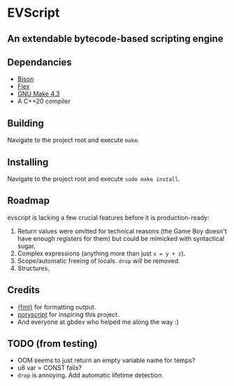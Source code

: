 # EVScript
## An extendable bytecode-based scripting engine

## Dependancies

- [Bison](https://www.gnu.org/software/bison/)
- [Flex](https://github.com/westes/flex)
- [GNU Make 4.3](https://www.gnu.org/software/make/)
- A C++20 compiler

## Building

Navigate to the project root and execute `make`.

## Installing

Navigate to the project root and execute `sudo make install`.

## Roadmap

evscript is lacking a few crucial features before it is production-ready:

1. Return values were omitted for technical reasons (the Game Boy doesn't have enough registers for them) but could be mimicked with syntactical sugar.
2. Complex expressions (anything more than just `x = y + z`).
3. Scope/automatic freeing of locals. `drop` will be removed.
4. Structures.

## Credits

- [{fmt}](https://github.com/fmtlib/fmt) for formatting output.
- [poryscript](https://github.com/huderlem/poryscript) for inspiring this project.
- And everyone at gbdev who helped me along the way :)

## TODO (from testing)
- OOM seems to just return an empty variable name for temps?
- u8 var = CONST fails?
- `drop` is annoying. Add automatic lifetime detection.
